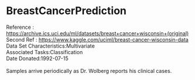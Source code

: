 # BreastCancerPrediction
Reference : https://archive.ics.uci.edu/ml/datasets/breast+cancer+wisconsin+(original) </br>
Second Ref : https://www.kaggle.com/uciml/breast-cancer-wisconsin-data </br>
Data Set Characteristics:Multivariate </br>
Associated Tasks:Classification </br>
Date Donated:1992-07-15 </br>
</br>
Samples arrive periodically as Dr. Wolberg reports his clinical cases. 
